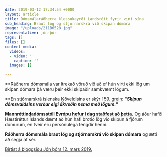 ```yaml
---
date: 2019-03-12 17:34:54 +0000
layout: article
title: Dómsmálaráðherra klessukeyrði Landsrétt fyrir vini sína
sub_heading: Braut lög og stjórnarskrá við skipan dómara
image: "/uploads/211B6528.jpg"
representative: jón-þór
tags: []
files: []
content-media:
  videos:
  - video: ''
    caption: ''
  images: []

---
```

\**Ráðherra dómsmála var ítrekað vöruð við að ef hún virti ekki lög um skipan dómara þá væru þeir ekki skipaðir samkvæmt lögum.

\**En stjórnarskrá íslenska lýðveldisins er skýr í [59. grein](https://www.althingi.is/lagas/nuna/1944033.html#G59): **"_Skipun dómsvaldsins verður eigi ákveðin nema með lögum._"**

**Mannréttindadómsstóll Evrópu** [**hefur í dag staðfest að þetta**](https://hudoc.echr.coe.int/eng-press#%20)**.** Og áður hafði Hæstiréttur Íslands dæmt að hún hafi brotið lög við skipun á fjórum dómurum, en tveir eru persónulega tengdir henni.

**Ráðherra dómsmála braut lög og stjórnarskrá við skipan dómara** og ætti að segja af sér.

[Birtist á bloggsíðu Jón þórs 12. mars 2019.](https://jonthorolafsson.blog.is)